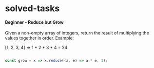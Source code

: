 # solved-tasks

#### Beginner - Reduce but Grow
     
 Given a non-empty array of integers, return the result of multiplying the values together in order. Example:
 
 [1, 2, 3, 4] => 1 * 2 * 3 * 4 = 24
 
 
 
```javascript

const grow = x => x.reduce((a, e) => a * e, 1);






```
